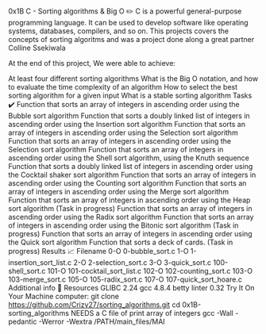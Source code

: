 0x1B C - Sorting algorithms & Big O ✏️
C is a powerful general-purpose programming language. It can be used to develop software like operating systems, databases, compilers, and so on. This projects covers the concepts of sorting algoritms and was a project done along a great partner Colline Ssekiwala

At the end of this project, We were able to achieve:

At least four different sorting algorithms
What is the Big O notation, and how to evaluate the time complexity of an algorithm
How to select the best sorting algorithm for a given input
What is a stable sorting algorithm
Tasks ✔️
Function that sorts an array of integers in ascending order using the Bubble sort algorithm
Function that sorts a doubly linked list of integers in ascending order using the Insertion sort algorithm
Function that sorts an array of integers in ascending order using the Selection sort algorithm
Function that sorts an array of integers in ascending order using the Selection sort algorithm
Function that sorts an array of integers in ascending order using the Shell sort algorithm, using the Knuth sequence
Function that sorts a doubly linked list of integers in ascending order using the Cocktail shaker sort algorithm
Function that sorts an array of integers in ascending order using the Counting sort algorithm
Function that sorts an array of integers in ascending order using the Merge sort algorithm
Function that sorts an array of integers in ascending order using the Heap sort algorithm (Task in progress)
Function that sorts an array of integers in ascending order using the Radix sort algorithm
Function that sorts an array of integers in ascending order using the Bitonic sort algorithm (Task in progress)
Function that sorts an array of integers in ascending order using the Quick sort algorithm
Function that sorts a deck of cards. (Task in progress)
Results 📈
Filename
0-O
0-bubble_sort.c
1-O
1-insertion_sort_list.c
2-O
2-selection_sort.c
3-O
3-quick_sort.c
100-shell_sort.c
101-O
101-cocktail_sort_list.c
102-O
102-counting_sort.c
103-O
103-merge_sort.c
105-O
105-radix_sort.c
107-O
107-quick_sort_hoare.c
Additional info 🚧
Resources
GLIBC 2.24
gcc 4.8.4
betty linter 0.32
Try It On Your Machine computer:
git clone https://github.com/Crizy27/sorting_algorithms.git
cd 0x1B-sorting_algorithms
NEEDS  a C file of print array of integers
gcc -Wall -pedantic -Werror -Wextra /PATH/main_files/MAI
